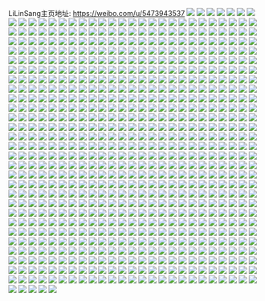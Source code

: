 LiLinSang主页地址: https://weibo.com/u/5473943537 
![](https://wx4.sinaimg.cn/mw2000/005Ys6LTgy1h8t411pbh7j30u013213o.jpg) 
![](https://wx4.sinaimg.cn/mw2000/005Ys6LTgy1h8t4125hx0j30u010rq9e.jpg) 
![](https://wx4.sinaimg.cn/mw2000/005Ys6LTgy1h8t412kke2j30u00yy7ed.jpg) 
![](https://wx4.sinaimg.cn/mw2000/005Ys6LTgy1h8t412yvcoj30u014ytlh.jpg) 
![](https://wx4.sinaimg.cn/mw2000/005Ys6LTgy1h8n8tiamoij31900u0454.jpg) 
![](https://wx4.sinaimg.cn/mw2000/005Ys6LTgy1h8n8tivuluj31900u0wk8.jpg) 
![](https://wx4.sinaimg.cn/mw2000/005Ys6LTgy1h8l1kb4s8rj318z0u0adk.jpg) 
![](https://wx4.sinaimg.cn/mw2000/005Ys6LTgy1h8l1kdn10ij31900u0wju.jpg) 
![](https://wx4.sinaimg.cn/mw2000/005Ys6LTgy1h8l1kbgfmpj318z0u0gon.jpg) 
![](https://wx4.sinaimg.cn/mw2000/005Ys6LTgy1h8l1kbt5agj318z0u0ti5.jpg) 
![](https://wx4.sinaimg.cn/mw2000/005Ys6LTgy1h8l1kdcpjej31900u0q91.jpg) 
![](https://wx4.sinaimg.cn/mw2000/005Ys6LTgy1h8itb3xcaxj30u01910z9.jpg) 
![](https://wx4.sinaimg.cn/mw2000/005Ys6LTgy1h8itb6x3sfj30u0190tip.jpg) 
![](https://wx4.sinaimg.cn/mw2000/005Ys6LTgy1h8itb5ksd2j30u0190gsq.jpg) 
![](https://wx4.sinaimg.cn/mw2000/005Ys6LTgy1h8itb8nc14j30u0190aiy.jpg) 
![](https://wx4.sinaimg.cn/mw2000/005Ys6LTgy1h8itb7r0nlj30u0140wkf.jpg) 
![](https://wx4.sinaimg.cn/mw2000/005Ys6LTgy1h8ite18jo8j30u018l47n.jpg) 
![](https://wx4.sinaimg.cn/mw2000/005Ys6LTgy1h8itb310krj30u018ttgv.jpg) 
![](https://wx4.sinaimg.cn/mw2000/005Ys6LTgy1h8ite2au99j31900u04au.jpg) 
![](https://wx4.sinaimg.cn/mw2000/005Ys6LTgy1h8ite32e8gj30u0190dn0.jpg) 
![](https://wx4.sinaimg.cn/mw2000/005Ys6LTgy1h8g70b2u5cj30u012vq6u.jpg) 
![](https://wx4.sinaimg.cn/mw2000/005Ys6LTgy1h8g70q8z1cj30u0140tfx.jpg) 
![](https://wx4.sinaimg.cn/mw2000/005Ys6LTgy1h8g70afbe3j31410u0wj6.jpg) 
![](https://wx4.sinaimg.cn/mw2000/005Ys6LTgy1h8d4li8bdbj31900u0grm.jpg) 
![](https://wx4.sinaimg.cn/mw2000/005Ys6LTgy1h8auistxmjj30u0140q8p.jpg) 
![](https://wx4.sinaimg.cn/mw2000/005Ys6LTgy1h8auit3fwtj30u013yn2l.jpg) 
![](https://wx4.sinaimg.cn/mw2000/005Ys6LTgy1h8auiserv4j318v0u0dq5.jpg) 
![](https://wx4.sinaimg.cn/mw2000/005Ys6LTgy1h8auitlsmzj30u0190grz.jpg) 
![](https://wx4.sinaimg.cn/mw2000/005Ys6LTgy1h85jdyxqg4j31400u0n6c.jpg) 
![](https://wx4.sinaimg.cn/mw2000/005Ys6LTgy1h83x9116t0j30u01k4155.jpg) 
![](https://wx4.sinaimg.cn/mw2000/005Ys6LTgy1h814tvarxgj30tu0tuaem.jpg) 
![](https://wx4.sinaimg.cn/mw2000/005Ys6LTgy1h814szyfrgj30tu0tu7az.jpg) 
![](https://wx4.sinaimg.cn/mw2000/005Ys6LTgy1h814tf2ag1j30f20evmxw.jpg) 
![](https://wx4.sinaimg.cn/mw2000/005Ys6LTgy1h7vmo8eyavj30u00z8n3v.jpg) 
![](https://wx4.sinaimg.cn/mw2000/005Ys6LTgy1h7taz66nisj30u014hgu8.jpg) 
![](https://wx4.sinaimg.cn/mw2000/005Ys6LTgy1h7tauymtsaj30u013hjzj.jpg) 
![](https://wx4.sinaimg.cn/mw2000/005Ys6LTgy1h7tav124t8j30u00w07c4.jpg) 
![](https://wx4.sinaimg.cn/mw2000/005Ys6LTgy1h7tav1xgibj30u0140qcv.jpg) 
![](https://wx4.sinaimg.cn/mw2000/005Ys6LTgy1h7r2z8wyfbj30u015mgtp.jpg) 
![](https://wx4.sinaimg.cn/mw2000/005Ys6LTgy1h7r2z9agb0j30u01ejthm.jpg) 
![](https://wx4.sinaimg.cn/mw2000/005Ys6LTgy1h7r2zawb0fj30u0140thd.jpg) 
![](https://wx4.sinaimg.cn/mw2000/005Ys6LTgy1h7r2z9staaj30u014yn82.jpg) 
![](https://wx4.sinaimg.cn/mw2000/005Ys6LTgy1h7r2zakqj3j30ne16c79f.jpg) 
![](https://wx4.sinaimg.cn/mw2000/005Ys6LTgy1h7r2zaabhwj30u014a14j.jpg) 
![](https://wx4.sinaimg.cn/mw2000/005Ys6LTgy1h7pviliv23j31440u045i.jpg) 
![](https://wx4.sinaimg.cn/mw2000/005Ys6LTgy1h7on0j5qogj30u00ysqc8.jpg) 
![](https://wx4.sinaimg.cn/mw2000/005Ys6LTgy1h7on0imz8yj30u00wfgsy.jpg) 
![](https://wx4.sinaimg.cn/mw2000/005Ys6LTgy1h7on0i0euyj30u010utix.jpg) 
![](https://wx4.sinaimg.cn/mw2000/005Ys6LTly1h7n3dd4rzbj30u013t0y9.jpg) 
![](https://wx4.sinaimg.cn/mw2000/005Ys6LTgy1h79onjtcj1j30u013lgvp.jpg) 
![](https://wx4.sinaimg.cn/mw2000/005Ys6LTgy1h79onhwd28j30u0122wml.jpg) 
![](https://wx4.sinaimg.cn/mw2000/005Ys6LTgy1h79onipcbrj30u016kgvm.jpg) 
![](https://wx4.sinaimg.cn/mw2000/005Ys6LTgy1h79onj3291j30u014xgvt.jpg) 
![](https://wx4.sinaimg.cn/mw2000/005Ys6LTgy1h79onjfu9nj30u0188tlc.jpg) 
![](https://wx4.sinaimg.cn/mw2000/005Ys6LTgy1h77hfvlkrpj30u01g3tcx.jpg) 
![](https://wx4.sinaimg.cn/mw2000/005Ys6LTgy1h77hfwbi15j30u01f2gq4.jpg) 
![](https://wx4.sinaimg.cn/mw2000/005Ys6LTgy1h77hfwvilwj31410u0qbs.jpg) 
![](https://wx4.sinaimg.cn/mw2000/005Ys6LTgy1h77hfzdk5uj30u014maf8.jpg) 
![](https://wx4.sinaimg.cn/mw2000/005Ys6LTgy1h75s2l4hvaj30u00u0jvp.jpg) 
![](https://wx4.sinaimg.cn/mw2000/005Ys6LTgy1h75s2k9hzoj30u00u0dmm.jpg) 
![](https://wx4.sinaimg.cn/mw2000/005Ys6LTgy1h75s2lpairj31410u0gsk.jpg) 
![](https://wx4.sinaimg.cn/mw2000/005Ys6LTgy1h75s2m3qogj30u00u00w9.jpg) 
![](https://wx4.sinaimg.cn/mw2000/005Ys6LTgy1h75s2n8nbbj30u0148jxs.jpg) 
![](https://wx4.sinaimg.cn/mw2000/005Ys6LTgy1h75s2odm3uj30u0145gsf.jpg) 
![](https://wx4.sinaimg.cn/mw2000/005Ys6LTgy1h73l2c4099j313q0u0jz2.jpg) 
![](https://wx4.sinaimg.cn/mw2000/005Ys6LTgy1h73l2ba0rnj30u011t484.jpg) 
![](https://wx4.sinaimg.cn/mw2000/005Ys6LTgy1h73l2boxtvj30u0140dm1.jpg) 
![](https://wx4.sinaimg.cn/mw2000/005Ys6LTgy1h73l2cgnyhj30u0144dq6.jpg) 
![](https://wx4.sinaimg.cn/mw2000/005Ys6LTgy1h6y9agcl7ij30u011pjzj.jpg) 
![](https://wx4.sinaimg.cn/mw2000/005Ys6LTgy1h6y9ahgv2hj30u00zyjzl.jpg) 
![](https://wx4.sinaimg.cn/mw2000/005Ys6LTgy1h6y9agwx7rj30u011ljzi.jpg) 
![](https://wx4.sinaimg.cn/mw2000/005Ys6LTgy1h6y9aia2zij30u012kdop.jpg) 
![](https://wx4.sinaimg.cn/mw2000/005Ys6LTgy1h6y9aisbuzj30u0140n3h.jpg) 
![](https://wx4.sinaimg.cn/mw2000/005Ys6LTgy1h6y9am276mj30u0140guu.jpg) 
![](https://wx4.sinaimg.cn/mw2000/005Ys6LTgy1h6uq48dniuj30u015l7fw.jpg) 
![](https://wx4.sinaimg.cn/mw2000/005Ys6LTgy1h6uq4727mzj30u014vwpw.jpg) 
![](https://wx4.sinaimg.cn/mw2000/005Ys6LTgy1h6uq4a1a6zj30u0140jxv.jpg) 
![](https://wx4.sinaimg.cn/mw2000/005Ys6LTgy1h6toogrq2aj30u012yn6r.jpg) 
![](https://wx4.sinaimg.cn/mw2000/005Ys6LTgy1h6toofupapj30u0133gwz.jpg) 
![](https://wx4.sinaimg.cn/mw2000/005Ys6LTgy1h6tooeggxuj30u0140ac9.jpg) 
![](https://wx4.sinaimg.cn/mw2000/005Ys6LTgy1h6toobo5sfj30u013oth5.jpg) 
![](https://wx4.sinaimg.cn/mw2000/005Ys6LTgy1h6tooi96dij30u013sajx.jpg) 
![](https://wx4.sinaimg.cn/mw2000/005Ys6LTgy1h6tor4ekgoj30u00zmai9.jpg) 
![](https://wx4.sinaimg.cn/mw2000/005Ys6LTgy1h6toojiyzxj31430u0ajl.jpg) 
![](https://wx4.sinaimg.cn/mw2000/005Ys6LTgy1h6shl3lme0j30u0108n7e.jpg) 
![](https://wx4.sinaimg.cn/mw2000/005Ys6LTgy1h6shl4xjutj30u0140wnz.jpg) 
![](https://wx4.sinaimg.cn/mw2000/005Ys6LTgy1h6shl2mx09j30u0140akf.jpg) 
![](https://wx4.sinaimg.cn/mw2000/005Ys6LTgy1h6oxtjwcq3j30u010xk0o.jpg) 
![](https://wx4.sinaimg.cn/mw2000/005Ys6LTgy1h6oxtg17fhj30u014011w.jpg) 
![](https://wx4.sinaimg.cn/mw2000/005Ys6LTgy1h6oxtfhea2j30u014lalj.jpg) 
![](https://wx4.sinaimg.cn/mw2000/005Ys6LTgy1h6oxtiqm6pj30u0115gsk.jpg) 
![](https://wx4.sinaimg.cn/mw2000/005Ys6LTgy1h6oxti2dpvj30u0140k52.jpg) 
![](https://wx4.sinaimg.cn/mw2000/005Ys6LTgy1h6izjtmgztj30u0140k0j.jpg) 
![](https://wx4.sinaimg.cn/mw2000/005Ys6LTgy1h6gd7k1yyoj30u014jdkw.jpg) 
![](https://wx4.sinaimg.cn/mw2000/005Ys6LTgy1h6gd7lkyjmj30u013gqa7.jpg) 
![](https://wx4.sinaimg.cn/mw2000/005Ys6LTgy1h6gd7kispwj30u0140aga.jpg) 
![](https://wx4.sinaimg.cn/mw2000/005Ys6LTgy1h6gd7mhvg9j30u0140guy.jpg) 
![](https://wx4.sinaimg.cn/mw2000/005Ys6LTgy1h6gd7l0pyqj315c0u0tgv.jpg) 
![](https://wx4.sinaimg.cn/mw2000/005Ys6LTgy1h6gd7m1pd1j30u0144qc0.jpg) 
![](https://wx4.sinaimg.cn/mw2000/005Ys6LTgy1h6gd7nhkiyj30u014eqez.jpg) 
![](https://wx4.sinaimg.cn/mw2000/005Ys6LTgy1h6gd7jeaopj30u0140gvy.jpg) 
![](https://wx4.sinaimg.cn/mw2000/005Ys6LTgy1h66frsixvbj30se0kngqe.jpg) 
![](https://wx4.sinaimg.cn/mw2000/005Ys6LTgy1h66frt1foyj30rm11zqa8.jpg) 
![](https://wx4.sinaimg.cn/mw2000/005Ys6LTgy1h66fsembmwj30u013zacr.jpg) 
![](https://wx4.sinaimg.cn/mw2000/005Ys6LTgy1h66fse3y62j30u014jtf9.jpg) 
![](https://wx4.sinaimg.cn/mw2000/005Ys6LTgy1h61ww1st7oj30u0140tex.jpg) 
![](https://wx4.sinaimg.cn/mw2000/005Ys6LTgy1h61ww2avx8j30u0140jx7.jpg) 
![](https://wx4.sinaimg.cn/mw2000/005Ys6LTgy1h60q6s9wqmj31400u00vj.jpg) 
![](https://wx4.sinaimg.cn/mw2000/005Ys6LTgy1h60l7hosodj30sg16mwp9.jpg) 
![](https://wx4.sinaimg.cn/mw2000/005Ys6LTgy1h5sji4757rj31401hc7wh.jpg) 
![](https://wx4.sinaimg.cn/mw2000/005Ys6LTgy1h5kjqy9qb2j30sg2dckjl.jpg) 
![](https://wx4.sinaimg.cn/mw2000/005Ys6LTgy1h5kjru3s12j30sg35se82.jpg) 
![](https://wx4.sinaimg.cn/mw2000/005Ys6LTgy1h5kjo43vvlj30sg1ud1kx.jpg) 
![](https://wx4.sinaimg.cn/mw2000/005Ys6LTgy1h5kjodtc8tj315o2et4qr.jpg) 
![](https://wx4.sinaimg.cn/mw2000/005Ys6LTgy1h5kjq3nywsj30sg27ku0x.jpg) 
![](https://wx4.sinaimg.cn/mw2000/005Ys6LTgy1h5kjr30motj30sg1udqe5.jpg) 
![](https://wx4.sinaimg.cn/mw2000/005Ys6LTgy1h5kjoel2v3j30i115jdq8.jpg) 
![](https://wx4.sinaimg.cn/mw2000/005Ys6LTgy1h5kjqr7aodj32dc35su0z.jpg) 
![](https://wx4.sinaimg.cn/mw2000/005Ys6LTgy1h5dgmvl7zxj32c033yhdu.jpg) 
![](https://wx4.sinaimg.cn/mw2000/005Ys6LTgy1h57t9q6ao9j32c03401ky.jpg) 
![](https://wx4.sinaimg.cn/mw2000/005Ys6LTgy1h57t9mrrblj32c03401kx.jpg) 
![](https://wx4.sinaimg.cn/mw2000/005Ys6LTgy1h57t9u489sj32c0340npe.jpg) 
![](https://wx4.sinaimg.cn/mw2000/005Ys6LTgy1h57ta47hm2j32482kd1kz.jpg) 
![](https://wx4.sinaimg.cn/mw2000/005Ys6LTgy1h563ig2ddzj33402c01kx.jpg) 
![](https://wx4.sinaimg.cn/mw2000/005Ys6LTgy1h563idcofuj319f1okqh2.jpg) 
![](https://wx4.sinaimg.cn/mw2000/005Ys6LTgy1h563imj5naj33402bqu0y.jpg) 
![](https://wx4.sinaimg.cn/mw2000/005Ys6LTgy1h563ip73guj33402c0kjn.jpg) 
![](https://wx4.sinaimg.cn/mw2000/005Ys6LTgy1h51mxxziqdj326w30u4qr.jpg) 
![](https://wx4.sinaimg.cn/mw2000/005Ys6LTgy1h51n0sc3ivj30zm0ywwen.jpg) 
![](https://wx4.sinaimg.cn/mw2000/005Ys6LTgy1h50pdg5omrj324s2olhdv.jpg) 
![](https://wx4.sinaimg.cn/mw2000/005Ys6LTgy1h50pa8xfhbj327t2gmb2b.jpg) 
![](https://wx4.sinaimg.cn/mw2000/005Ys6LTgy1h50pci3fbxj33402c0kjn.jpg) 
![](https://wx4.sinaimg.cn/mw2000/005Ys6LTgy1h50pcscs0lj33402c0kjo.jpg) 
![](https://wx4.sinaimg.cn/mw2000/005Ys6LTgy1h50pcm4pgvj33402c04qs.jpg) 
![](https://wx4.sinaimg.cn/mw2000/005Ys6LTgy1h4zijeg0mtj30mi0u0gp1.jpg) 
![](https://wx4.sinaimg.cn/mw2000/005Ys6LTgy1h4w0xff939j31ar1kvwv5.jpg) 
![](https://wx4.sinaimg.cn/mw2000/005Ys6LTgy1h4w11p3b8sj316x1kw7wh.jpg) 
![](https://wx4.sinaimg.cn/mw2000/005Ys6LTgy1h4w0xeq2rvj31641kwdws.jpg) 
![](https://wx4.sinaimg.cn/mw2000/005Ys6LTgy1h4v4s53cv1j315o2fphdt.jpg) 
![](https://wx4.sinaimg.cn/mw2000/005Ys6LTgy1h4rmuzkonjj30zj13ggpi.jpg) 
![](https://wx4.sinaimg.cn/mw2000/005Ys6LTgy1h4qbsdlqbij32c0340hdw.jpg) 
![](https://wx4.sinaimg.cn/mw2000/005Ys6LTgy1h4qbsfq7fpj32bi33zqv7.jpg) 
![](https://wx4.sinaimg.cn/mw2000/005Ys6LTgy1h4qbsgyqczj32c034nkjn.jpg) 
![](https://wx4.sinaimg.cn/mw2000/005Ys6LTgy1h4qbsiamc6j32c034rnpf.jpg) 
![](https://wx4.sinaimg.cn/mw2000/005Ys6LTgy1h4qbspiugfj32bz2sm4qq.jpg) 
![](https://wx4.sinaimg.cn/mw2000/005Ys6LTgy1h4oz3kqf4cj30u01437dq.jpg) 
![](https://wx4.sinaimg.cn/mw2000/005Ys6LTgy1h4oz4ssopsj30qv10ewni.jpg) 
![](https://wx4.sinaimg.cn/mw2000/005Ys6LTgy1h4oz3cfhhkj30t3137aeb.jpg) 
![](https://wx4.sinaimg.cn/mw2000/005Ys6LTgy1h4oz49ponxj30u0117n2t.jpg) 
![](https://wx4.sinaimg.cn/mw2000/005Ys6LTgy1h4oz3zmkibj30tr13a0zn.jpg) 
![](https://wx4.sinaimg.cn/mw2000/005Ys6LTgy1h4ozhnwwq0j30th12jaen.jpg) 
![](https://wx4.sinaimg.cn/mw2000/005Ys6LTgy1h4lu4fb833j315n1alqhb.jpg) 
![](https://wx4.sinaimg.cn/mw2000/005Ys6LTgy1h4lu961n3ij30zg1bato6.jpg) 
![](https://wx4.sinaimg.cn/mw2000/005Ys6LTgy1h4iv38rntqj30zg1bawl8.jpg) 
![](https://wx4.sinaimg.cn/mw2000/005Ys6LTgy1h4dpjrsm61j32c0340kjn.jpg) 
![](https://wx4.sinaimg.cn/mw2000/005Ys6LTgy1h4b8gk5d3cj30vc0ty7f6.jpg) 
![](https://wx4.sinaimg.cn/mw2000/005Ys6LTgy1h46q4csrtnj30zm0trafd.jpg) 
![](https://wx4.sinaimg.cn/mw2000/005Ys6LTgy1h3v6bypqj8j30zm0jtafq.jpg) 
![](https://wx4.sinaimg.cn/mw2000/005Ys6LTgy1h3urkflahcj31280u00zi.jpg) 
![](https://wx4.sinaimg.cn/mw2000/005Ys6LTgy1h3urkikm2sj30u014079d.jpg) 
![](https://wx4.sinaimg.cn/mw2000/005Ys6LTgy1h3urklk3tvj31hd0u011p.jpg) 
![](https://wx4.sinaimg.cn/mw2000/005Ys6LTgy1h36f3jdo16j32c0340kjm.jpg) 
![](https://wx4.sinaimg.cn/mw2000/005Ys6LTgy1h300zsnityj32bz33y7wj.jpg) 
![](https://wx4.sinaimg.cn/mw2000/005Ys6LTgy1h2ygfmm6n3j30zn1ayh29.jpg) 
![](https://wx4.sinaimg.cn/mw2000/005Ys6LTgy1h2ygj8dxk1j30u00migu1.jpg) 
![](https://wx4.sinaimg.cn/mw2000/005Ys6LTgy1h2tyiwzy0ej30xc2vnk7f.jpg) 
![](https://wx4.sinaimg.cn/mw2000/005Ys6LTgy1h2tttfxcflj30tu0tuk00.jpg) 
![](https://wx4.sinaimg.cn/mw2000/005Ys6LTgy1h2ttstoljrj30u01hcdlo.jpg) 
![](https://wx4.sinaimg.cn/mw2000/005Ys6LTgy1h2ttuqdungj30zm13m4ab.jpg) 
![](https://wx4.sinaimg.cn/mw2000/005Ys6LTgy1h2t2fwp7vlj33402c07wi.jpg) 
![](https://wx4.sinaimg.cn/mw2000/005Ys6LTgy1h2t2gcwz8hj33402c0npd.jpg) 
![](https://wx4.sinaimg.cn/mw2000/005Ys6LTgy1h2t2g8o391j32za28ghdu.jpg) 
![](https://wx4.sinaimg.cn/mw2000/005Ys6LTgy1h2t2g5p17lj30u0140wqv.jpg) 
![](https://wx4.sinaimg.cn/mw2000/005Ys6LTgy1h2t2g5162xj32c0340e83.jpg) 
![](https://wx4.sinaimg.cn/mw2000/005Ys6LTgy1h2t2g67ojhj30u0140amo.jpg) 
![](https://wx4.sinaimg.cn/mw2000/005Ys6LTgy1h2qs82saybj31sb2drqv5.jpg) 
![](https://wx4.sinaimg.cn/mw2000/005Ys6LTgy1h2qsdu9wy2j30jg0jg0ta.jpg) 
![](https://wx4.sinaimg.cn/mw2000/005Ys6LTgy1h2kguwhkjkj30u00l113s.jpg) 
![](https://wx4.sinaimg.cn/mw2000/005Ys6LTgy1h2gdb88t78j32bz33zx6q.jpg) 
![](https://wx4.sinaimg.cn/mw2000/005Ys6LTgy1h2dsy8dxkbj310y0u0427.jpg) 
![](https://wx4.sinaimg.cn/mw2000/005Ys6LTgy1h27rh76ovij30u00xhq79.jpg) 
![](https://wx4.sinaimg.cn/mw2000/005Ys6LTgy1h27rh7rzxkj30u012jn21.jpg) 
![](https://wx4.sinaimg.cn/mw2000/005Ys6LTgy1h26qk21rccj30u00u00xt.jpg) 
![](https://wx4.sinaimg.cn/mw2000/005Ys6LTgy1h26qk30nolj30u013sjxe.jpg) 
![](https://wx4.sinaimg.cn/mw2000/005Ys6LTgy1h24si2p6ugj30u00ugagb.jpg) 
![](https://wx4.sinaimg.cn/mw2000/005Ys6LTgy1h23lkeak9zj30u0140tin.jpg) 
![](https://wx4.sinaimg.cn/mw2000/005Ys6LTgy1h23lnm6dsrj31400u0jwt.jpg) 
![](https://wx4.sinaimg.cn/mw2000/005Ys6LTgy1h1u5qk0uuvj31400u0nbn.jpg) 
![](https://wx4.sinaimg.cn/mw2000/005Ys6LTgy1h1u5qnrrsej30u014015d.jpg) 
![](https://wx4.sinaimg.cn/mw2000/005Ys6LTgy1h1u5qp7a6oj30u00u0th7.jpg) 
![](https://wx4.sinaimg.cn/mw2000/005Ys6LTgy1h1u5qqclpej30u00u0gv0.jpg) 
![](https://wx4.sinaimg.cn/mw2000/005Ys6LTgy1h1u5qiwu5fj30u00u0qe7.jpg) 
![](https://wx4.sinaimg.cn/mw2000/005Ys6LTgy1h1u5rd0r6pj30u0140k1q.jpg) 
![](https://wx4.sinaimg.cn/mw2000/005Ys6LTgy1h1onglfpgwj30u0140don.jpg) 
![](https://wx4.sinaimg.cn/mw2000/005Ys6LTgy1h1it3u3bnvj30u0140q7b.jpg) 
![](https://wx4.sinaimg.cn/mw2000/005Ys6LTgy1h1it486q1mj30k00zkdiw.jpg) 
![](https://wx4.sinaimg.cn/mw2000/005Ys6LTgy1h1it3vkkxhj31410u0tkx.jpg) 
![](https://wx4.sinaimg.cn/mw2000/005Ys6LTgy1h1d41dvtvqj31sw0u00x8.jpg) 
![](https://wx4.sinaimg.cn/mw2000/005Ys6LTgy1h14sbb3gh4j30u0140gw4.jpg) 
![](https://wx4.sinaimg.cn/mw2000/005Ys6LTgy1h14saw9d9kj30u01407fo.jpg) 
![](https://wx4.sinaimg.cn/mw2000/005Ys6LTgy1h14sb1zcidj30u0140gx7.jpg) 
![](https://wx4.sinaimg.cn/mw2000/005Ys6LTgy1h14sb8ehnrj30u0140aj8.jpg) 
![](https://wx4.sinaimg.cn/mw2000/005Ys6LTgy1h14sazg36wj30u010etji.jpg) 
![](https://wx4.sinaimg.cn/mw2000/005Ys6LTgy1h14sbbzwevj30u0140478.jpg) 
![](https://wx4.sinaimg.cn/mw2000/005Ys6LTgy1h0c3cbax33j30n00n0wfj.jpg) 
![](https://wx4.sinaimg.cn/mw2000/005Ys6LTgy1gzzbgl8qv3j30u011qgts.jpg) 
![](https://wx4.sinaimg.cn/mw2000/005Ys6LTgy1gzvkovt2hfj30zm0j00up.jpg) 
![](https://wx4.sinaimg.cn/mw2000/005Ys6LTgy1gzm4zvnioaj30u00u0n21.jpg) 
![](https://wx4.sinaimg.cn/mw2000/005Ys6LTly1gzfiwjb56gj31410u0tlt.jpg) 
![](https://wx4.sinaimg.cn/mw2000/005Ys6LTly1gzfiwmzvc5j30u0140qix.jpg) 
![](https://wx4.sinaimg.cn/mw2000/005Ys6LTly1gzfiwkzjmlj30u0140496.jpg) 
![](https://wx4.sinaimg.cn/mw2000/005Ys6LTly1gzfiwk4xm9j30u0140nb4.jpg) 
![](https://wx4.sinaimg.cn/mw2000/005Ys6LTly1gzfiwhoftqj31400u0wtm.jpg) 
![](https://wx4.sinaimg.cn/mw2000/005Ys6LTly1gzfiwil7z1j31400u04cm.jpg) 
![](https://wx4.sinaimg.cn/mw2000/005Ys6LTly1gzfiwg9giaj30u0140qk4.jpg) 
![](https://wx4.sinaimg.cn/mw2000/005Ys6LTly1gzfiwm4ui5j30u0140h0y.jpg) 
![](https://wx4.sinaimg.cn/mw2000/005Ys6LTly1gzfiwntvj8j31400u07l1.jpg) 
![](https://wx4.sinaimg.cn/mw2000/005Ys6LTly1gzdddooi44j31400u0thn.jpg) 
![](https://wx4.sinaimg.cn/mw2000/005Ys6LTly1gzdddnr346j30zm0jkq70.jpg) 
![](https://wx4.sinaimg.cn/mw2000/005Ys6LTgy1gz0nyamzu9j30u011ygo1.jpg) 
![](https://wx4.sinaimg.cn/mw2000/005Ys6LTgy1gz0nybe0y5j30u01d7n49.jpg) 
![](https://wx4.sinaimg.cn/mw2000/005Ys6LTgy1gz0nya8re6j30u011kjum.jpg) 
![](https://wx4.sinaimg.cn/mw2000/005Ys6LTgy1gz0ny9qionj30u0140n3u.jpg) 
![](https://wx4.sinaimg.cn/mw2000/005Ys6LTgy1gz0nz9och5j30u0140tat.jpg) 
![](https://wx4.sinaimg.cn/mw2000/005Ys6LTgy1gz0ny7v0scj30u01hcqfa.jpg) 
![](https://wx4.sinaimg.cn/mw2000/005Ys6LTly1gyx26eembpj30ku0rstdj.jpg) 
![](https://wx4.sinaimg.cn/mw2000/005Ys6LTly1gyx26eqp8wj30ku0rstdm.jpg) 
![](https://wx4.sinaimg.cn/mw2000/005Ys6LTgy1gynxu73wmsj30u01sxdka.jpg) 
![](https://wx4.sinaimg.cn/mw2000/005Ys6LTgy1gylk4vbql8j30sg0lh0w3.jpg) 
![](https://wx4.sinaimg.cn/mw2000/005Ys6LTgy1gylk4xgzggj30rs0ku0vn.jpg) 
![](https://wx4.sinaimg.cn/mw2000/005Ys6LTgy1gylk4y1ubpj30ku0rswhd.jpg) 
![](https://wx4.sinaimg.cn/mw2000/005Ys6LTgy1gylk4vz7guj30rs0ku0vn.jpg) 
![](https://wx4.sinaimg.cn/mw2000/005Ys6LTly1gy6hg4hcptj30u018y14r.jpg) 
![](https://wx4.sinaimg.cn/mw2000/005Ys6LTly1gy6hg45q91j30u0190tln.jpg) 
![](https://wx4.sinaimg.cn/mw2000/005Ys6LTly1gy6hg4ti1yj30u01377cb.jpg) 
![](https://wx4.sinaimg.cn/mw2000/005Ys6LTly1gy6hg5liirj30u01gi128.jpg) 
![](https://wx4.sinaimg.cn/mw2000/005Ys6LTly1gy6hg6ab4dj30u01giahv.jpg) 
![](https://wx4.sinaimg.cn/mw2000/005Ys6LTly1gy6hg5x526j30u0190qbg.jpg) 
![](https://wx4.sinaimg.cn/mw2000/005Ys6LTly1gy6hg3trfnj30u0190jvz.jpg) 
![](https://wx4.sinaimg.cn/mw2000/005Ys6LTly1gy6hg5bhndj30u019013c.jpg) 
![](https://wx4.sinaimg.cn/mw2000/005Ys6LTly1gy6hg6ncqxj30u0230wz6.jpg) 
![](https://wx4.sinaimg.cn/mw2000/005Ys6LTly1gy5hm079txj30u013xwkq.jpg) 
![](https://wx4.sinaimg.cn/mw2000/005Ys6LTly1gy5hm0s9sjj30u013v7ay.jpg) 
![](https://wx4.sinaimg.cn/mw2000/005Ys6LTly1gy5hm0j886j30u013xdmq.jpg) 
![](https://wx4.sinaimg.cn/mw2000/005Ys6LTly1gy5hpqir42j30u013yae6.jpg) 
![](https://wx4.sinaimg.cn/mw2000/005Ys6LTly1gy5hw5uob7j30u0140do6.jpg) 
![](https://wx4.sinaimg.cn/mw2000/005Ys6LTly1gy5hw62ogcj30u0140jzu.jpg) 
![](https://wx4.sinaimg.cn/mw2000/005Ys6LTly1gy5hw5l29uj30u014010u.jpg) 
![](https://wx4.sinaimg.cn/mw2000/005Ys6LTly1gy4b969dy2j30ku0rs42j.jpg) 
![](https://wx4.sinaimg.cn/mw2000/005Ys6LTly1gy4b93la7fj30u00u0jym.jpg) 
![](https://wx4.sinaimg.cn/mw2000/005Ys6LTly1gy4b93svfij30lc0sgjwc.jpg) 
![](https://wx4.sinaimg.cn/mw2000/005Ys6LTly1gy4b96rdl0j30lc0sg42w.jpg) 
![](https://wx4.sinaimg.cn/mw2000/005Ys6LTly1gy4b945wq8j30u0141qd9.jpg) 
![](https://wx4.sinaimg.cn/mw2000/005Ys6LTly1gy4b94neerj30lc0sgaed.jpg) 
![](https://wx4.sinaimg.cn/mw2000/005Ys6LTly1gy4b95oahvj30u0140q92.jpg) 
![](https://wx4.sinaimg.cn/mw2000/005Ys6LTly1gy4b94z86cj30lc0su0yh.jpg) 
![](https://wx4.sinaimg.cn/mw2000/005Ys6LTly1gy4b962pukj30ku0rsjuy.jpg) 
![](https://wx4.sinaimg.cn/mw2000/005Ys6LTly1gy4b93e3cbj30ku0rs0xr.jpg) 
![](https://wx4.sinaimg.cn/mw2000/005Ys6LTly1gy4b95vogoj30u0140dnw.jpg) 
![](https://wx4.sinaimg.cn/mw2000/005Ys6LTly1gy4b96hgtbj30ku0rsaen.jpg) 
![](https://wx4.sinaimg.cn/mw2000/005Ys6LTly1gy4b95ab9zj30ku0rsjvq.jpg) 
![](https://wx4.sinaimg.cn/mw2000/005Ys6LTly1gy0xbogf86j30u018qqak.jpg) 
![](https://wx4.sinaimg.cn/mw2000/005Ys6LTly1gxz5yjnb3qj30u0106grr.jpg) 
![](https://wx4.sinaimg.cn/mw2000/005Ys6LTly1gxwd99z3xnj30u01sx796.jpg) 
![](https://wx4.sinaimg.cn/mw2000/005Ys6LTly1gxjakrnzvhj31400u0n7x.jpg) 
![](https://wx4.sinaimg.cn/mw2000/005Ys6LTly1gxjakqxcagj30zm0je419.jpg) 
![](https://wx4.sinaimg.cn/mw2000/005Ys6LTly1gxjakrclg4j30u012x7gl.jpg) 
![](https://wx4.sinaimg.cn/mw2000/005Ys6LTly1gxjal3merdj30u0140qff.jpg) 
![](https://wx4.sinaimg.cn/mw2000/005Ys6LTly1gxjal4s2lcj30u0140gy3.jpg) 
![](https://wx4.sinaimg.cn/mw2000/005Ys6LTly1gxjakqqmi1j30u0140wjm.jpg) 
![](https://wx4.sinaimg.cn/mw2000/005Ys6LTly1gxjal6hndtj30u0140aet.jpg) 
![](https://wx4.sinaimg.cn/mw2000/005Ys6LTly1gxbfccoe4xj30u01eaqaj.jpg) 
![](https://wx4.sinaimg.cn/mw2000/005Ys6LTly1gxbfcfgewzj30u00u0akf.jpg) 
![](https://wx4.sinaimg.cn/mw2000/005Ys6LTly1gxbfcewc04j30u00u07b3.jpg) 
![](https://wx4.sinaimg.cn/mw2000/005Ys6LTly1gxbfcurm5cj30u00u0tdf.jpg) 
![](https://wx4.sinaimg.cn/mw2000/005Ys6LTly1gxbfcc64r0j30u0196wnu.jpg) 
![](https://wx4.sinaimg.cn/mw2000/005Ys6LTly1gxbfd1dljfj30u00u0dok.jpg) 
![](https://wx4.sinaimg.cn/mw2000/005Ys6LTly1gxbfca8vrej30u0190thg.jpg) 
![](https://wx4.sinaimg.cn/mw2000/005Ys6LTly1gxbfcedsuyj30u02zhx3q.jpg) 
![](https://wx4.sinaimg.cn/mw2000/005Ys6LTly1gxbfc9wy7fj30u01q6qh5.jpg) 
![](https://wx4.sinaimg.cn/mw2000/005Ys6LTly1gxadnhy7zpj31400u0wnv.jpg) 
![](https://wx4.sinaimg.cn/mw2000/005Ys6LTly1gwyqx0vh1xj30u01407lr.jpg) 
![](https://wx4.sinaimg.cn/mw2000/005Ys6LTly1gwyqx3oirqj30u0140ag3.jpg) 
![](https://wx4.sinaimg.cn/mw2000/005Ys6LTly1gwyqx1119uj30u00u0dmn.jpg) 
![](https://wx4.sinaimg.cn/mw2000/005Ys6LTly1gwyqx2t7llj30u00whtj2.jpg) 
![](https://wx4.sinaimg.cn/mw2000/005Ys6LTly1gwyqx2a291j30u014014p.jpg) 
![](https://wx4.sinaimg.cn/mw2000/005Ys6LTly1gwyqx31dylj30u0145138.jpg) 
![](https://wx4.sinaimg.cn/mw2000/005Ys6LTly1gwyqx3d3boj30u0140te8.jpg) 
![](https://wx4.sinaimg.cn/mw2000/005Ys6LTly1gwyqx44f4sj30u0140tip.jpg) 
![](https://wx4.sinaimg.cn/mw2000/005Ys6LTly1gwyqx2ji96j30u00u0thv.jpg) 
![](https://wx4.sinaimg.cn/mw2000/005Ys6LTly1gwv08cnyiqj31400u0tm6.jpg) 
![](https://wx4.sinaimg.cn/mw2000/005Ys6LTly1gwv0bnu6ndj30u00u0t8o.jpg) 
![](https://wx4.sinaimg.cn/mw2000/005Ys6LTly1gwv08d6aozj31400u016h.jpg) 
![](https://wx4.sinaimg.cn/mw2000/005Ys6LTly1gwv0b4g7hcj30u01400zp.jpg) 
![](https://wx4.sinaimg.cn/mw2000/005Ys6LTly1gwv0c484p2j30u00u0aa2.jpg) 
![](https://wx4.sinaimg.cn/mw2000/005Ys6LTly1gwv0b46pegj30u0140q90.jpg) 
![](https://wx4.sinaimg.cn/mw2000/005Ys6LTly1gwrsx7m2ksj31400u0484.jpg) 
![](https://wx4.sinaimg.cn/mw2000/005Ys6LTly1gwrsx8zn9kj31410u0dpo.jpg) 
![](https://wx4.sinaimg.cn/mw2000/005Ys6LTly1gwrsx7ya34j30u0140gx8.jpg) 
![](https://wx4.sinaimg.cn/mw2000/005Ys6LTly1gwrsx89m2rj30u013rwpf.jpg) 
![](https://wx4.sinaimg.cn/mw2000/005Ys6LTly1gwrsx97tlaj30u01407gg.jpg) 
![](https://wx4.sinaimg.cn/mw2000/005Ys6LTly1gwrsx9fr1lj30u013xdqw.jpg) 
![](https://wx4.sinaimg.cn/mw2000/005Ys6LTly1gwjqrc8farj30u0156wwt.jpg) 
![](https://wx4.sinaimg.cn/mw2000/005Ys6LTly1gwjqrch8ihj30u00u0wo0.jpg) 
![](https://wx4.sinaimg.cn/mw2000/005Ys6LTly1gwjqrco9dvj30u00u0al8.jpg) 
![](https://wx4.sinaimg.cn/mw2000/005Ys6LTly1gwjqrdcmtuj30u013zk3j.jpg) 
![](https://wx4.sinaimg.cn/mw2000/005Ys6LTly1gwilwqjxbzj30u00u07de.jpg) 
![](https://wx4.sinaimg.cn/mw2000/005Ys6LTly1gwilwripnjj30u0140k2e.jpg) 
![](https://wx4.sinaimg.cn/mw2000/005Ys6LTly1gwilwr00gaj30u00u0wp6.jpg) 
![](https://wx4.sinaimg.cn/mw2000/005Ys6LTly1gwilwqssmpj30u00u0guu.jpg) 
![](https://wx4.sinaimg.cn/mw2000/005Ys6LTly1gwilwsdp5oj30u00u0k37.jpg) 
![](https://wx4.sinaimg.cn/mw2000/005Ys6LTly1gwilwr7l8oj30u00u07bu.jpg) 
![](https://wx4.sinaimg.cn/mw2000/005Ys6LTly1gwilwq869ej30u00u0nao.jpg) 
![](https://wx4.sinaimg.cn/mw2000/005Ys6LTly1gwilwrr265j30u00u0akw.jpg) 
![](https://wx4.sinaimg.cn/mw2000/005Ys6LTly1gwilws2ricj30u0140qek.jpg) 
![](https://wx4.sinaimg.cn/mw2000/005Ys6LTly1gw6r2niq9uj30u00u0grz.jpg) 
![](https://wx4.sinaimg.cn/mw2000/005Ys6LTly1gw3imhpm0hj30u00u0dne.jpg) 
![](https://wx4.sinaimg.cn/mw2000/005Ys6LTly1gw3imi8fd4j30u00u010c.jpg) 
![](https://wx4.sinaimg.cn/mw2000/005Ys6LTly1gw3imgxlpkj30u00u07bc.jpg) 
![](https://wx4.sinaimg.cn/mw2000/005Ys6LTly1gw3imhd0bgj30u01aswtt.jpg) 
![](https://wx4.sinaimg.cn/mw2000/005Ys6LTly1gw3imhibr3j30u00u0dnz.jpg) 
![](https://wx4.sinaimg.cn/mw2000/005Ys6LTly1gw3imif3woj30u00u0aig.jpg) 
![](https://wx4.sinaimg.cn/mw2000/005Ys6LTly1gvyx9ni9trj315i0u0an5.jpg) 
![](https://wx4.sinaimg.cn/mw2000/005Ys6LTly1gvyx9mjuo7j30u01a8qg2.jpg) 
![](https://wx4.sinaimg.cn/mw2000/005Ys6LTly1gvyx9mzty5j30u00u0jzm.jpg) 
![](https://wx4.sinaimg.cn/mw2000/005Ys6LTly1gvyxa23thij30u01407fz.jpg) 
![](https://wx4.sinaimg.cn/mw2000/005Ys6LTly1gvyx9mqr82j30u00u0q8c.jpg) 
![](https://wx4.sinaimg.cn/mw2000/005Ys6LTly1gvyxa2a6kej30u0140n8d.jpg) 
![](https://wx4.sinaimg.cn/mw2000/005Ys6LTly1gvyxa2lnljj30u014eqbj.jpg) 
![](https://wx4.sinaimg.cn/mw2000/005Ys6LTly1gvyx9jg2yhj31410u0ah2.jpg) 
![](https://wx4.sinaimg.cn/mw2000/005Ys6LTly1gvyxa1rbxgj30u014bgyh.jpg) 
![](https://wx4.sinaimg.cn/mw2000/005Ys6LTly1gvyx9nv1tgj30u0141nac.jpg) 
![](https://wx4.sinaimg.cn/mw2000/005Ys6LTly1gvyi0mliqmj30u00u00xz.jpg) 
![](https://wx4.sinaimg.cn/mw2000/005Ys6LTly1gvyi0m5sz2j30u00u0tax.jpg) 
![](https://wx4.sinaimg.cn/mw2000/005Ys6LTly1gvyi0n0d5uj30u00u0grk.jpg) 
![](https://wx4.sinaimg.cn/mw2000/005Ys6LTly1gvyi0o5oqjj30u00u0463.jpg) 
![](https://wx4.sinaimg.cn/mw2000/005Ys6LTly1gvyi0p2fvwj30u00u00yu.jpg) 
![](https://wx4.sinaimg.cn/mw2000/005Ys6LTly1gvyi0onia2j30u00u0te8.jpg) 
![](https://wx4.sinaimg.cn/mw2000/005Ys6LTly1gvxhx5ij4uj30u014f7kb.jpg) 
![](https://wx4.sinaimg.cn/mw2000/005Ys6LTly1gvxhx8xbgcj30u00u07h5.jpg) 
![](https://wx4.sinaimg.cn/mw2000/005Ys6LTly1gvxhx7jnawj30u01444ik.jpg) 
![](https://wx4.sinaimg.cn/mw2000/005Ys6LTly1gvxhx883a1j30u00u0h21.jpg) 
![](https://wx4.sinaimg.cn/mw2000/005Ys6LTly1gvxhx4a7dbj30u0148dtq.jpg) 
![](https://wx4.sinaimg.cn/mw2000/005Ys6LTly1gvxhx8mzw1j30u00u016x.jpg) 
![](https://wx4.sinaimg.cn/mw2000/005Ys6LTly1gvwk1wrokuj30u0140adf.jpg) 
![](https://wx4.sinaimg.cn/mw2000/005Ys6LTly1gvwk1i62mzj30u014048w.jpg) 
![](https://wx4.sinaimg.cn/mw2000/005Ys6LTly1gvwk1htjz1j31400u0aik.jpg) 
![](https://wx4.sinaimg.cn/mw2000/005Ys6LTly1gvwk1ijhu5j30u00u0qdi.jpg) 
![](https://wx4.sinaimg.cn/mw2000/005Ys6LTly1gvwk1jb2nlj30u00u0gs8.jpg) 
![](https://wx4.sinaimg.cn/mw2000/005Ys6LTly1gvwk1iqipwj30u00u0won.jpg) 
![](https://wx4.sinaimg.cn/mw2000/005Ys6LTly1gvpbujt6yuj61400u045402.jpg) 
![](https://wx4.sinaimg.cn/mw2000/005Ys6LTly1gvpbuk2m6tj61400u0n6c02.jpg) 
![](https://wx4.sinaimg.cn/mw2000/005Ys6LTly1gvpbukbvbaj60u00u046m02.jpg) 
![](https://wx4.sinaimg.cn/mw2000/005Ys6LTly1gvpbukm3axj61400u0jzk02.jpg) 
![](https://wx4.sinaimg.cn/mw2000/005Ys6LTly1gvo1decewzj60u00u0jw102.jpg) 
![](https://wx4.sinaimg.cn/mw2000/005Ys6LTly1gvo1cea8haj60u00u00wi02.jpg) 
![](https://wx4.sinaimg.cn/mw2000/005Ys6LTly1gvo1dongxoj60tu0tu78k02.jpg) 
![](https://wx4.sinaimg.cn/mw2000/005Ys6LTly1gvo1ducbkdj60u00u0n2402.jpg) 
![](https://wx4.sinaimg.cn/mw2000/005Ys6LTly1gvmyi76gk5j60u02s0e5m02.jpg) 
![](https://wx4.sinaimg.cn/mw2000/005Ys6LTly1gvmyibytdnj60u0281ap902.jpg) 
![](https://wx4.sinaimg.cn/mw2000/005Ys6LTly1gvmyi99jdnj60u01o04fp02.jpg) 
![](https://wx4.sinaimg.cn/mw2000/005Ys6LTly1gvmyhk5a82j60u02s0b1z02.jpg) 
![](https://wx4.sinaimg.cn/mw2000/005Ys6LTly1gvmyiachhnj60u019048t02.jpg) 
![](https://wx4.sinaimg.cn/mw2000/005Ys6LTly1gvmyilzbo9j60u02i07u502.jpg) 
![](https://wx4.sinaimg.cn/mw2000/005Ys6LTly1gvmyidwlpej60u027w7no02.jpg) 
![](https://wx4.sinaimg.cn/mw2000/005Ys6LTly1gvmyiidcjaj60u02w1u0n02.jpg) 
![](https://wx4.sinaimg.cn/mw2000/005Ys6LTly1gvmyiffmqhj60u027wh1202.jpg) 
![](https://wx4.sinaimg.cn/mw2000/005Ys6LTly1gvkeger8arj61400u0dpw02.jpg) 
![](https://wx4.sinaimg.cn/mw2000/005Ys6LTly1gvkegf64x2j61400u047a02.jpg) 
![](https://wx4.sinaimg.cn/mw2000/005Ys6LTly1gvkegfi0gdj61410u0aip02.jpg) 
![](https://wx4.sinaimg.cn/mw2000/005Ys6LTly1gviqchqasmj61470u0wmn02.jpg) 
![](https://wx4.sinaimg.cn/mw2000/005Ys6LTly1gviqci0k4wj61400u0wmb02.jpg) 
![](https://wx4.sinaimg.cn/mw2000/005Ys6LTly1gviqci6la8j61400u07f802.jpg) 
![](https://wx4.sinaimg.cn/mw2000/005Ys6LTly1gviqcipvjxj61400u0dqf02.jpg) 
![](https://wx4.sinaimg.cn/mw2000/005Ys6LTgy1gv7pjik4rej60u00u0aip02.jpg) 
![](https://wx4.sinaimg.cn/mw2000/005Ys6LTgy1gv7pjj04ynj60u00u0gt302.jpg) 
![](https://wx4.sinaimg.cn/mw2000/005Ys6LTgy1gv7pjjeemzj60u00u046b02.jpg) 
![](https://wx4.sinaimg.cn/mw2000/005Ys6LTgy1gv7srmon1tj60tu0qb0xe02.jpg) 
![](https://wx4.sinaimg.cn/mw2000/005Ys6LTgy1gv4af2wjf0j61400u07d202.jpg) 
![](https://wx4.sinaimg.cn/mw2000/005Ys6LTgy1gv4af6goa8j61400u0gpi02.jpg) 
![](https://wx4.sinaimg.cn/mw2000/005Ys6LTgy1gv4af58qbcj61400u0ag402.jpg) 
![](https://wx4.sinaimg.cn/mw2000/005Ys6LTgy1gv4af5l76bj61400u0gpm02.jpg) 
![](https://wx4.sinaimg.cn/mw2000/005Ys6LTgy1gv4af3aw0nj60u00z177702.jpg) 
![](https://wx4.sinaimg.cn/mw2000/005Ys6LTgy1gv4af77150j61400u0dj102.jpg) 
![](https://wx4.sinaimg.cn/mw2000/005Ys6LTgy1gv2zkoh9ygj60u0190djl02.jpg) 
![](https://wx4.sinaimg.cn/mw2000/005Ys6LTly1gv0nyylvlnj60u00u0n1q02.jpg) 
![](https://wx4.sinaimg.cn/mw2000/005Ys6LTly1gv0nyywr9tj61400u07ao02.jpg) 
![](https://wx4.sinaimg.cn/mw2000/005Ys6LTly1gv0nyzjv39j60u00u0ahy02.jpg) 
![](https://wx4.sinaimg.cn/mw2000/005Ys6LTly1gv04fpqdvaj60u014q4az02.jpg) 
![](https://wx4.sinaimg.cn/mw2000/005Ys6LTly1gv04fob0ofj30u01ak489.jpg) 
![](https://wx4.sinaimg.cn/mw2000/005Ys6LTly1gv04fphb16j60u0147na002.jpg) 
![](https://wx4.sinaimg.cn/mw2000/005Ys6LTly1gv04fn2m4jj60xs0irn0502.jpg) 
![](https://wx4.sinaimg.cn/mw2000/005Ys6LTly1gv04fpz2nsj60u00u0n5702.jpg) 
![](https://wx4.sinaimg.cn/mw2000/005Ys6LTly1gv04fq9izvj60u014012w02.jpg) 
![](https://wx4.sinaimg.cn/mw2000/005Ys6LTly1guz40pz07cj30u018x7e3.jpg) 
![](https://wx4.sinaimg.cn/mw2000/005Ys6LTly1guz40q6wrxj61410u0k0702.jpg) 
![](https://wx4.sinaimg.cn/mw2000/005Ys6LTly1guz40o9v93j30u019047b.jpg) 
![](https://wx4.sinaimg.cn/mw2000/005Ys6LTly1guz40pn82vj61400u0dmb02.jpg) 
![](https://wx4.sinaimg.cn/mw2000/005Ys6LTly1guz40r4kupj60th1akwkp02.jpg) 
![](https://wx4.sinaimg.cn/mw2000/005Ys6LTly1guz40p875ij61400u0n2402.jpg) 
![](https://wx4.sinaimg.cn/mw2000/005Ys6LTly1guz40qfmhqj60u0140wnn02.jpg) 
![](https://wx4.sinaimg.cn/mw2000/005Ys6LTly1guz4119ooqj60u00u0wls02.jpg) 
![](https://wx4.sinaimg.cn/mw2000/005Ys6LTly1guz40qub7vj60u0140guf02.jpg) 
![](https://wx4.sinaimg.cn/mw2000/005Ys6LTly1guy0r3lyb4j61400u0q8002.jpg) 
![](https://wx4.sinaimg.cn/mw2000/005Ys6LTly1guy0r3va3uj60u00u043v02.jpg) 
![](https://wx4.sinaimg.cn/mw2000/005Ys6LTly1guy0r43n7oj61400u0wtk02.jpg) 
![](https://wx4.sinaimg.cn/mw2000/005Ys6LTly1guy0r49owzj60u00u0dmi02.jpg) 
![](https://wx4.sinaimg.cn/mw2000/005Ys6LTly1guy0r4hkk4j60u00u0q7602.jpg) 
![](https://wx4.sinaimg.cn/mw2000/005Ys6LTly1guy0r4p7uwj61400u0jzr02.jpg) 
![](https://wx4.sinaimg.cn/mw2000/005Ys6LTly1guxe4j7rw7j60u0140am302.jpg) 
![](https://wx4.sinaimg.cn/mw2000/005Ys6LTly1guxe4ixq32j60u00u042d02.jpg) 
![](https://wx4.sinaimg.cn/mw2000/005Ys6LTgy1guv69j2h5tj60u0140k0202.jpg) 
![](https://wx4.sinaimg.cn/mw2000/005Ys6LTgy1guqario4xwj60u00u0wjz02.jpg) 
![](https://wx4.sinaimg.cn/mw2000/005Ys6LTgy1guqarhuxxgj60u00u0jwy02.jpg) 
![](https://wx4.sinaimg.cn/mw2000/005Ys6LTgy1guqarj606nj60u00u0wem02.jpg) 
![](https://wx4.sinaimg.cn/mw2000/005Ys6LTgy1guqas2716mj613u0tudo702.jpg) 
![](https://wx4.sinaimg.cn/mw2000/005Ys6LTgy1guomeggxnpj60u00u043502.jpg) 
![](https://wx4.sinaimg.cn/mw2000/005Ys6LTgy1guomecq8nsj60u00u0af402.jpg) 
![](https://wx4.sinaimg.cn/mw2000/005Ys6LTgy1guome9ioe4j60u00u07a302.jpg) 
![](https://wx4.sinaimg.cn/mw2000/005Ys6LTgy1guomgs2r6bj61400u0akd02.jpg) 
![](https://wx4.sinaimg.cn/mw2000/005Ys6LTgy1gulwxwhr7yj61400u012w02.jpg) 
![](https://wx4.sinaimg.cn/mw2000/005Ys6LTgy1gulwxwxjq0j60oo0wwjxw02.jpg) 
![](https://wx4.sinaimg.cn/mw2000/005Ys6LTgy1gulwxvz12lj61400u0qd302.jpg) 
![](https://wx4.sinaimg.cn/mw2000/005Ys6LTly1gu5kmysstcj60u00u0wkk02.jpg) 
![](https://wx4.sinaimg.cn/mw2000/005Ys6LTly1gu5kmzas0nj60u00u0aha02.jpg) 
![](https://wx4.sinaimg.cn/mw2000/005Ys6LTly1gu5kmzqia9j60u00u046o02.jpg) 
![](https://wx4.sinaimg.cn/mw2000/005Ys6LTly1gu5kn031ngj60u00u0dm902.jpg) 
![](https://wx4.sinaimg.cn/mw2000/005Ys6LTly1gu5kn1e0rgj60u00u0jyh02.jpg) 
![](https://wx4.sinaimg.cn/mw2000/005Ys6LTly1gu5kn1uf1qj60u00u0dmv02.jpg) 
![](https://wx4.sinaimg.cn/mw2000/005Ys6LTly1gu5kn25dtoj60u00u0qa702.jpg) 
![](https://wx4.sinaimg.cn/mw2000/005Ys6LTly1gu5kmw3dq8j60u00u0wm502.jpg) 
![](https://wx4.sinaimg.cn/mw2000/005Ys6LTly1gu5kn3lhiwj60u00u0qax02.jpg) 
![](https://wx4.sinaimg.cn/mw2000/005Ys6LTgy1gtz81oe5p8j60u00u0dnw02.jpg) 
![](https://wx4.sinaimg.cn/mw2000/005Ys6LTgy1gtr1zf9couj61400u0ah202.jpg) 
![](https://wx4.sinaimg.cn/mw2000/005Ys6LTgy1gtr35r9xwpj61400u0jwq02.jpg) 
![](https://wx4.sinaimg.cn/mw2000/005Ys6LTgy1gtr1zgpwy0j61400u00zc02.jpg) 
![](https://wx4.sinaimg.cn/mw2000/005Ys6LTgy1gtr1zhaxtfj61400u0n1902.jpg) 
![](https://wx4.sinaimg.cn/mw2000/005Ys6LTgy1gtr35f56lzj61400u0thu02.jpg) 
![](https://wx4.sinaimg.cn/mw2000/005Ys6LTgy1gtr1zi4iesj61400u0wmi02.jpg) 
![](https://wx4.sinaimg.cn/mw2000/005Ys6LTgy1gtf946pgj9j30u00u0dpx.jpg) 
![](https://wx4.sinaimg.cn/mw2000/005Ys6LTgy1gtf94815i6j30u00u0wos.jpg) 
![](https://wx4.sinaimg.cn/mw2000/005Ys6LTgy1gtf94681yrj30u00u0tj7.jpg) 
![](https://wx4.sinaimg.cn/mw2000/005Ys6LTgy1gtf948mrpzj31400u0gx1.jpg) 
![](https://wx4.sinaimg.cn/mw2000/005Ys6LTgy1gtf9493f77j31400u0n4h.jpg) 
![](https://wx4.sinaimg.cn/mw2000/005Ys6LTgy1gt7iy696u1j31400u0q9q.jpg) 
![](https://wx4.sinaimg.cn/mw2000/005Ys6LTgy1gt7iy8gm1aj30u00u00wy.jpg) 
![](https://wx4.sinaimg.cn/mw2000/005Ys6LTgy1gt7iy7jtaoj31400u0n5r.jpg) 
![](https://wx4.sinaimg.cn/mw2000/005Ys6LTgy1gsr7x3geh4j30u0140n1b.jpg) 
![](https://wx4.sinaimg.cn/mw2000/005Ys6LTgy1gsr7xdt2d5j30u0140qbw.jpg) 
![](https://wx4.sinaimg.cn/mw2000/005Ys6LTgy1gsr7xhhq8zj30u011i0zr.jpg) 
![](https://wx4.sinaimg.cn/mw2000/005Ys6LTgy1gsr7xbrw6ej31400u010u.jpg) 
![](https://wx4.sinaimg.cn/mw2000/005Ys6LTgy1gsr7x59omtj30u014012k.jpg) 
![](https://wx4.sinaimg.cn/mw2000/005Ys6LTgy1gsr7xfqg00j30u0140gue.jpg) 
![](https://wx4.sinaimg.cn/mw2000/005Ys6LTgy1gsr7xjz1bnj31430u0441.jpg) 
![](https://wx4.sinaimg.cn/mw2000/005Ys6LTgy1gsr7x6gjkvj31400u00xz.jpg) 
![](https://wx4.sinaimg.cn/mw2000/005Ys6LTgy1gsr7x8p94ij30u014kjzc.jpg) 
![](https://wx4.sinaimg.cn/mw2000/005Ys6LTgy1gsqnl6ckbpj30u0140tky.jpg) 
![](https://wx4.sinaimg.cn/mw2000/005Ys6LTgy1gsqnl7jmqdj30u0140165.jpg) 
![](https://wx4.sinaimg.cn/mw2000/005Ys6LTgy1gsqnl9zouvj30u00u0k39.jpg) 
![](https://wx4.sinaimg.cn/mw2000/005Ys6LTgy1gsqnl5eudnj30u0140wp1.jpg) 
![](https://wx4.sinaimg.cn/mw2000/005Ys6LTgy1gsq1pmjzewj30u0140wlu.jpg) 
![](https://wx4.sinaimg.cn/mw2000/005Ys6LTgy1gsq1pnb72rj30u0170k33.jpg) 
![](https://wx4.sinaimg.cn/mw2000/005Ys6LTgy1gsq1plxyqkj30u0140aji.jpg) 
![](https://wx4.sinaimg.cn/mw2000/005Ys6LTly1gs0jl3wz7yj30u00u0q9s.jpg) 
![](https://wx4.sinaimg.cn/mw2000/005Ys6LTly1gs0jl37ni1j30u00u0wn3.jpg) 
![](https://wx4.sinaimg.cn/mw2000/005Ys6LTly1gs0jl3ieh2j30u00u0qcu.jpg) 
![](https://wx4.sinaimg.cn/mw2000/005Ys6LTly1gs0jl4w8knj31400u0gx9.jpg) 
![](https://wx4.sinaimg.cn/mw2000/005Ys6LTly1gs0jl4d9hbj30u00u0qdq.jpg) 
![](https://wx4.sinaimg.cn/mw2000/005Ys6LTly1gs0jl59u0uj31400u049x.jpg) 
![](https://wx4.sinaimg.cn/mw2000/005Ys6LTly1grkfufiazvj30u0140qg6.jpg) 
![](https://wx4.sinaimg.cn/mw2000/005Ys6LTly1grkfuhnxgqj30u01404eo.jpg) 
![](https://wx4.sinaimg.cn/mw2000/005Ys6LTly1grkfufwrd3j30u013xna8.jpg) 
![](https://wx4.sinaimg.cn/mw2000/005Ys6LTly1grkfug7iw2j31400u0wwh.jpg) 
![](https://wx4.sinaimg.cn/mw2000/005Ys6LTly1grkfugn934j30u0140tmx.jpg) 
![](https://wx4.sinaimg.cn/mw2000/005Ys6LTly1grkfuf6ymfj30u00u0gxd.jpg) 
![](https://wx4.sinaimg.cn/mw2000/005Ys6LTly1grkfuh6m81j31400u0dxo.jpg) 
![](https://wx4.sinaimg.cn/mw2000/005Ys6LTly1grkfugxt39j30u00u07dq.jpg) 
![](https://wx4.sinaimg.cn/mw2000/005Ys6LTly1grkfuhg7o8j30u0190ajb.jpg) 
![](https://wx4.sinaimg.cn/mw2000/005Ys6LTly1gri7cdr6b4j30u00u0n3n.jpg) 
![](https://wx4.sinaimg.cn/mw2000/005Ys6LTly1gri7cdgpm8j30u00u0qb4.jpg) 
![](https://wx4.sinaimg.cn/mw2000/005Ys6LTly1gri7ce21i7j30u00u013m.jpg) 
![](https://wx4.sinaimg.cn/mw2000/005Ys6LTly1gri7ce9hs9j30u00u0gs7.jpg) 
![](https://wx4.sinaimg.cn/mw2000/005Ys6LTly1gri7celrkej30u00u0dnm.jpg) 
![](https://wx4.sinaimg.cn/mw2000/005Ys6LTly1gri7cd7m6cj30u00u0n3c.jpg) 
![](https://wx4.sinaimg.cn/mw2000/005Ys6LTly1gri7cex5csj31400u0tot.jpg) 
![](https://wx4.sinaimg.cn/mw2000/005Ys6LTly1gri7cfjmg9j60u00u0jyo02.jpg) 
![](https://wx4.sinaimg.cn/mw2000/005Ys6LTly1gri7cfcdjsj31400u0tk6.jpg) 
![](https://wx4.sinaimg.cn/mw2000/005Ys6LTly1gri6gck3bpj31400u0n89.jpg) 
![](https://wx4.sinaimg.cn/mw2000/005Ys6LTly1gri6gcyldfj31400u0qic.jpg) 
![](https://wx4.sinaimg.cn/mw2000/005Ys6LTly1grhokfjs9qj30u0146amy.jpg) 
![](https://wx4.sinaimg.cn/mw2000/005Ys6LTly1grhokidzqtj30yu0u0n98.jpg) 
![](https://wx4.sinaimg.cn/mw2000/005Ys6LTly1grhokf1nuhj31400u0tk4.jpg) 
![](https://wx4.sinaimg.cn/mw2000/005Ys6LTly1grhokg75otj31400u0wv9.jpg) 
![](https://wx4.sinaimg.cn/mw2000/005Ys6LTly1grhokgy07aj31420u0qja.jpg) 
![](https://wx4.sinaimg.cn/mw2000/005Ys6LTly1grholx8jf5j31420u0tkk.jpg) 
![](https://wx4.sinaimg.cn/mw2000/005Ys6LTly1grhol07afyj61400u0th102.jpg) 
![](https://wx4.sinaimg.cn/mw2000/005Ys6LTly1gr8vkll5m2j30rs22b7pg.jpg) 
![](https://wx4.sinaimg.cn/mw2000/005Ys6LTly1gr8vkl76tbj30rs2ws4qp.jpg) 
![](https://wx4.sinaimg.cn/mw2000/005Ys6LTly1gr8vklyz4mj30rs160nik.jpg) 
![](https://wx4.sinaimg.cn/mw2000/005Ys6LTly1gr8vkn3yw1j30rs1unh4q.jpg) 
![](https://wx4.sinaimg.cn/mw2000/005Ys6LTly1gr8vkngg86j30rs1l8e1n.jpg) 
![](https://wx4.sinaimg.cn/mw2000/005Ys6LTly1gr8vkkc32jj30rs1if1cc.jpg) 
![](https://wx4.sinaimg.cn/mw2000/005Ys6LTgy1gqh0yi38tbj30u013uqe4.jpg) 
![](https://wx4.sinaimg.cn/mw2000/005Ys6LTgy1gqh0yquzahj30u00u0q37.jpg) 
![](https://wx4.sinaimg.cn/mw2000/005Ys6LTgy1gqh0yh9b2lj30u013utk0.jpg) 
![](https://wx4.sinaimg.cn/mw2000/005Ys6LTgy1gqfldxattzj30oi0vbdju.jpg) 
![](https://wx4.sinaimg.cn/mw2000/005Ys6LTgy1gqfldwy35xj31400u0dod.jpg) 
![](https://wx4.sinaimg.cn/mw2000/005Ys6LTgy1gq3bar5qjcj30u0147k0d.jpg) 
![](https://wx4.sinaimg.cn/mw2000/005Ys6LTgy1gq3baqpuy9j31a60u07fq.jpg) 
![](https://wx4.sinaimg.cn/mw2000/005Ys6LTgy1gq3barpxwej30u0146qbw.jpg) 
![](https://wx4.sinaimg.cn/mw2000/005Ys6LTgy1gq3baswo4vj30u014qgtf.jpg) 
![](https://wx4.sinaimg.cn/mw2000/005Ys6LTgy1gq3bates9wj30u00u0gqc.jpg) 
![](https://wx4.sinaimg.cn/mw2000/005Ys6LTgy1gq3basgxqbj30u013ck0p.jpg) 
![](https://wx4.sinaimg.cn/mw2000/005Ys6LTgy1gq3bavf9rgj314p0u0grx.jpg) 
![](https://wx4.sinaimg.cn/mw2000/005Ys6LTgy1gq3bau0kdrj313x0u0k1t.jpg) 
![](https://wx4.sinaimg.cn/mw2000/005Ys6LTgy1gq3baw1y4ej31230u0thg.jpg) 
![](https://wx4.sinaimg.cn/mw2000/005Ys6LTgy1gpzumpz8xvj30u01407b5.jpg) 
![](https://wx4.sinaimg.cn/mw2000/005Ys6LTly1gpxg93mn5gj31400u0q79.jpg) 
![](https://wx4.sinaimg.cn/mw2000/005Ys6LTly1gpxg93wd9hj31400u0djm.jpg) 
![](https://wx4.sinaimg.cn/mw2000/005Ys6LTly1gpw8uu6rkoj31400u0qa5.jpg) 
![](https://wx4.sinaimg.cn/mw2000/005Ys6LTly1gpw8vb0e6oj30u00xa0wc.jpg) 
![](https://wx4.sinaimg.cn/mw2000/005Ys6LTly1gpsirn1tg0j32c02c0kbc.jpg) 
![](https://wx4.sinaimg.cn/mw2000/005Ys6LTly1gpsiro7l7lj329i29iauv.jpg) 
![](https://wx4.sinaimg.cn/mw2000/005Ys6LTly1gpsirprhx9j32a02a01kx.jpg) 
![](https://wx4.sinaimg.cn/mw2000/005Ys6LTly1gpsiru5humj32c0340u0y.jpg) 
![](https://wx4.sinaimg.cn/mw2000/005Ys6LTly1gpsis0nzzaj32c02c0e82.jpg) 
![](https://wx4.sinaimg.cn/mw2000/005Ys6LTly1gpsirwel74j328w27kb2a.jpg) 
![](https://wx4.sinaimg.cn/mw2000/005Ys6LTly1gpsirx92utj31nh1ea7wh.jpg) 
![](https://wx4.sinaimg.cn/mw2000/005Ys6LTly1gpsirsigi5j326b3207wi.jpg) 
![](https://wx4.sinaimg.cn/mw2000/005Ys6LTly1gpsirz6ujbj32c02c0x6q.jpg) 
![](https://wx4.sinaimg.cn/mw2000/005Ys6LTly1gpkpdk2fy2j31dc2ni1kx.jpg) 
![](https://wx4.sinaimg.cn/mw2000/005Ys6LTly1gpkpdgb1gbj31dc29oqu2.jpg) 
![](https://wx4.sinaimg.cn/mw2000/005Ys6LTly1gpkpdhu4kcj31dc2wo1kx.jpg) 
![](https://wx4.sinaimg.cn/mw2000/005Ys6LTly1gpkpdisz0lj31dc2461eb.jpg) 
![](https://wx4.sinaimg.cn/mw2000/005Ys6LTly1gpkpdjdz05j31dc2zc1kx.jpg) 
![](https://wx4.sinaimg.cn/mw2000/005Ys6LTly1gpkpdieo48j31dc1y6asi.jpg) 
![](https://wx4.sinaimg.cn/mw2000/005Ys6LTly1gpde7eg5ezj33402c04qq.jpg) 
![](https://wx4.sinaimg.cn/mw2000/005Ys6LTly1gpde7gesv1j33402c0e82.jpg) 
![](https://wx4.sinaimg.cn/mw2000/005Ys6LTly1gpde7k3n41j33402c04qr.jpg) 
![](https://wx4.sinaimg.cn/mw2000/005Ys6LTly1gpde7l2jhyj33402c01kx.jpg) 
![](https://wx4.sinaimg.cn/mw2000/005Ys6LTly1gpde7mojl9j33402c0b29.jpg) 
![](https://wx4.sinaimg.cn/mw2000/005Ys6LTly1gpde7p5otij33402c0b29.jpg) 
![](https://wx4.sinaimg.cn/mw2000/005Ys6LTly1gp9u49e7z1j32c0340e83.jpg) 
![](https://wx4.sinaimg.cn/mw2000/005Ys6LTly1gp9u4b76c6j32c02c07wh.jpg) 
![](https://wx4.sinaimg.cn/mw2000/005Ys6LTly1gp9u4m3la5j331a29y1ky.jpg) 
![](https://wx4.sinaimg.cn/mw2000/005Ys6LTly1gp9u4f0lo0j32c0340e83.jpg) 
![](https://wx4.sinaimg.cn/mw2000/005Ys6LTly1gp9u4ijg3mj32uw1fan6u.jpg) 
![](https://wx4.sinaimg.cn/mw2000/005Ys6LTly1gp9u4hlogij32c03407wk.jpg) 
![](https://wx4.sinaimg.cn/mw2000/005Ys6LTly1gp6qrnixkej32c02c0quf.jpg) 
![](https://wx4.sinaimg.cn/mw2000/005Ys6LTly1gp6qrr43ttj32c03404qq.jpg) 
![](https://wx4.sinaimg.cn/mw2000/005Ys6LTly1gp6qrow2crj32c02c04qp.jpg) 
![](https://wx4.sinaimg.cn/mw2000/005Ys6LTly1gp6qrup2j1j32c02c01kx.jpg) 
![](https://wx4.sinaimg.cn/mw2000/005Ys6LTly1gp6qrsc5ooj32c02c0x6p.jpg) 
![](https://wx4.sinaimg.cn/mw2000/005Ys6LTly1gp6qrw9pfoj32c02c0npd.jpg) 
![](https://wx4.sinaimg.cn/mw2000/005Ys6LTgy1goxk9wiai3j30u01407c2.jpg) 
![](https://wx4.sinaimg.cn/mw2000/005Ys6LTgy1goxk9wxvj2j30u014048f.jpg) 
![](https://wx4.sinaimg.cn/mw2000/005Ys6LTgy1goxk9xb903j30u0140tkp.jpg) 
![](https://wx4.sinaimg.cn/mw2000/005Ys6LTgy1goxk9xpl55j30u0140qfs.jpg) 
![](https://wx4.sinaimg.cn/mw2000/005Ys6LTgy1goxk9y6aa5j30u0140woo.jpg) 
![](https://wx4.sinaimg.cn/mw2000/005Ys6LTgy1goxk9w3m01j30u014048v.jpg) 
![](https://wx4.sinaimg.cn/mw2000/005Ys6LTgy1goxk9ykvrvj30u01404by.jpg) 
![](https://wx4.sinaimg.cn/mw2000/005Ys6LTgy1goxk9z15idj30u0140alu.jpg) 
![](https://wx4.sinaimg.cn/mw2000/005Ys6LTgy1goxk9zfznyj30u0140du3.jpg) 
![](https://wx4.sinaimg.cn/mw2000/005Ys6LTgy1gowkf7hy5bj30u01cl1kx.jpg) 
![](https://wx4.sinaimg.cn/mw2000/005Ys6LTgy1gosipo3egaj31400u0gwr.jpg) 
![](https://wx4.sinaimg.cn/mw2000/005Ys6LTgy1gosiponbi6j30u0140tg1.jpg) 
![](https://wx4.sinaimg.cn/mw2000/005Ys6LTgy1gosippbwxej31400u0qdo.jpg) 
![](https://wx4.sinaimg.cn/mw2000/005Ys6LTgy1gosippsxq7j30u00u012k.jpg) 
![](https://wx4.sinaimg.cn/mw2000/005Ys6LTgy1gosipta0f1j30u014019m.jpg) 
![](https://wx4.sinaimg.cn/mw2000/005Ys6LTgy1gosipqe080j31400u0qcc.jpg) 
![](https://wx4.sinaimg.cn/mw2000/005Ys6LTgy1gosipquzyfj30u01407es.jpg) 
![](https://wx4.sinaimg.cn/mw2000/005Ys6LTgy1gosiprk7ckj30u00u045v.jpg) 
![](https://wx4.sinaimg.cn/mw2000/005Ys6LTgy1gosipn587dj30u01407fw.jpg) 
![](https://wx4.sinaimg.cn/mw2000/005Ys6LTgy1gom5l3n59kj33402c01kz.jpg) 
![](https://wx4.sinaimg.cn/mw2000/005Ys6LTgy1gogbzzgytjj32c03401ky.jpg) 
![](https://wx4.sinaimg.cn/mw2000/005Ys6LTgy1godgyypizqj32c0340kjm.jpg) 
![](https://wx4.sinaimg.cn/mw2000/005Ys6LTgy1godgz25m0oj323u2nl7wh.jpg) 
![](https://wx4.sinaimg.cn/mw2000/005Ys6LTgy1godgywn85tj32c0340u0y.jpg) 
![](https://wx4.sinaimg.cn/mw2000/005Ys6LTgy1godgz0avsmj33402c0b29.jpg) 
![](https://wx4.sinaimg.cn/mw2000/005Ys6LTgy1godgz448r4j32c03404qr.jpg) 
![](https://wx4.sinaimg.cn/mw2000/005Ys6LTgy1godgz59ob0j32c0340e82.jpg) 
![](https://wx4.sinaimg.cn/mw2000/005Ys6LTgy1godgyvmnvrj33402ckkjm.jpg) 
![](https://wx4.sinaimg.cn/mw2000/005Ys6LTgy1godgz744a9j33402c0b2c.jpg) 
![](https://wx4.sinaimg.cn/mw2000/005Ys6LTgy1gob3f3c1qgj33402c0b2a.jpg) 
![](https://wx4.sinaimg.cn/mw2000/005Ys6LTgy1gob3f0quwxj33402c0e82.jpg) 
![](https://wx4.sinaimg.cn/mw2000/005Ys6LTgy1gob3gnlra7j30z30tvh24.jpg) 
![](https://wx4.sinaimg.cn/mw2000/005Ys6LTgy1go7ndx2o5zj31990u0tey.jpg) 
![](https://wx4.sinaimg.cn/mw2000/005Ys6LTgy1go7ndyze4kj30u018zte9.jpg) 
![](https://wx4.sinaimg.cn/mw2000/005Ys6LTgy1go7ndwkxm8j30u0192jww.jpg) 
![](https://wx4.sinaimg.cn/mw2000/005Ys6LTgy1go7ndxykjxj30u018ktdq.jpg) 
![](https://wx4.sinaimg.cn/mw2000/005Ys6LTgy1go7ndygb37j30u019a0z2.jpg) 
![](https://wx4.sinaimg.cn/mw2000/005Ys6LTgy1go7ndxhwzwj30u018xad5.jpg) 
![](https://wx4.sinaimg.cn/mw2000/005Ys6LTgy1go5yt408cdj30u0140qc6.jpg) 
![](https://wx4.sinaimg.cn/mw2000/005Ys6LTgy1go5yt3ilizj30u014049p.jpg) 
![](https://wx4.sinaimg.cn/mw2000/005Ys6LTgy1go5yt4ie6cj30u0140qah.jpg) 
![](https://wx4.sinaimg.cn/mw2000/005Ys6LTgy1go5yt51lv9j31410u0112.jpg) 
![](https://wx4.sinaimg.cn/mw2000/005Ys6LTgy1go5yt88igoj30u013uwnm.jpg) 
![](https://wx4.sinaimg.cn/mw2000/005Ys6LTgy1go5yt5f23ij30u0140th5.jpg) 
![](https://wx4.sinaimg.cn/mw2000/005Ys6LTgy1go5yt8lop1j30u0140td1.jpg) 
![](https://wx4.sinaimg.cn/mw2000/005Ys6LTgy1go5ytfh1jnj30mi0nv796.jpg) 
![](https://wx4.sinaimg.cn/mw2000/005Ys6LTgy1go5yt9kaznj30u014079m.jpg) 
![](https://wx4.sinaimg.cn/mw2000/005Ys6LTgy1go0t1uc962j30u00u07ef.jpg) 
![](https://wx4.sinaimg.cn/mw2000/005Ys6LTgy1go0t1uz2v5j30u00u0dnm.jpg) 
![](https://wx4.sinaimg.cn/mw2000/005Ys6LTgy1go0t1vn29cj30u00u0k03.jpg) 
![](https://wx4.sinaimg.cn/mw2000/005Ys6LTgy1gnv02ervl4j31400u0gsn.jpg) 
![](https://wx4.sinaimg.cn/mw2000/005Ys6LTgy1gnv02it98dj30u0140104.jpg) 
![](https://wx4.sinaimg.cn/mw2000/005Ys6LTgy1gnv02fpa3uj31400u00z2.jpg) 
![](https://wx4.sinaimg.cn/mw2000/005Ys6LTgy1gnt7t93uyrj30rs24e4qp.jpg) 
![](https://wx4.sinaimg.cn/mw2000/005Ys6LTgy1gnt7tact9gj30rs1qbqr9.jpg) 
![](https://wx4.sinaimg.cn/mw2000/005Ys6LTgy1gnt7t8a04zj30rs2mxkjl.jpg) 
![](https://wx4.sinaimg.cn/mw2000/005Ys6LTgy1gnt7t755vgj33402c0x6r.jpg) 
![](https://wx4.sinaimg.cn/mw2000/005Ys6LTgy1gnt7t3eiybj32c03407wi.jpg) 
![](https://wx4.sinaimg.cn/mw2000/005Ys6LTgy1gnt7tbu84vj33402c0npd.jpg) 
![](https://wx4.sinaimg.cn/mw2000/005Ys6LTgy1gnt7t9v10pj30rs1xg7wh.jpg) 
![](https://wx4.sinaimg.cn/mw2000/005Ys6LTgy1gnt7tgk7agj33402c0h4p.jpg) 
![](https://wx4.sinaimg.cn/mw2000/005Ys6LTgy1gnt7t53rt8j30rs2km4qp.jpg) 
![](https://wx4.sinaimg.cn/mw2000/005Ys6LTgy1gnsjh1y5vkj30u00u0guy.jpg) 
![](https://wx4.sinaimg.cn/mw2000/005Ys6LTgy1gnsjh2tg6rj31400u0anx.jpg) 
![](https://wx4.sinaimg.cn/mw2000/005Ys6LTgy1gnsjiykv29j31400u04ch.jpg) 
![](https://wx4.sinaimg.cn/mw2000/005Ys6LTgy1gnsjizapxrj30u014049r.jpg) 
![](https://wx4.sinaimg.cn/mw2000/005Ys6LTgy1gnsjizuutaj31400u0ahx.jpg) 
![](https://wx4.sinaimg.cn/mw2000/005Ys6LTgy1gnm3khmlmqj32c02c0b29.jpg) 
![](https://wx4.sinaimg.cn/mw2000/005Ys6LTgy1gnm3kkk1d2j32c02c07wh.jpg) 
![](https://wx4.sinaimg.cn/mw2000/005Ys6LTgy1gnm3kmpvxsj32c0340b2a.jpg) 
![](https://wx4.sinaimg.cn/mw2000/005Ys6LTgy1gnm3l0r0vgj32c03407wh.jpg) 
![](https://wx4.sinaimg.cn/mw2000/005Ys6LTgy1gncx4u8ta2j32c02c0njl.jpg) 
![](https://wx4.sinaimg.cn/mw2000/005Ys6LTgy1gncx9nac8aj31sc2dshdt.jpg) 
![](https://wx4.sinaimg.cn/mw2000/005Ys6LTgy1gmz5n9bmpej32c02c01ky.jpg) 
![](https://wx4.sinaimg.cn/mw2000/005Ys6LTgy1gmz5n57oq4j30rs1jkqny.jpg) 
![](https://wx4.sinaimg.cn/mw2000/005Ys6LTgy1gmz5n13hxej32bb332x6p.jpg) 
![](https://wx4.sinaimg.cn/mw2000/005Ys6LTgy1gmz5naln6zj30rs2bc7wh.jpg) 
![](https://wx4.sinaimg.cn/mw2000/005Ys6LTgy1gmz5n7n0zrj32ms2msx6q.jpg) 
![](https://wx4.sinaimg.cn/mw2000/005Ys6LTgy1gmz5n43732j30rs1dqwqb.jpg) 
![](https://wx4.sinaimg.cn/mw2000/005Ys6LTgy1gmz5nexg5vj32802kgnpf.jpg) 
![](https://wx4.sinaimg.cn/mw2000/005Ys6LTgy1gmz5n38vkuj30rs2bc4pe.jpg) 
![](https://wx4.sinaimg.cn/mw2000/005Ys6LTgy1gmz5my62ryj31pw1pwu0l.jpg) 
![](https://wx4.sinaimg.cn/mw2000/005Ys6LTgy1gmvoobywj2j30u0140ngk.jpg) 
![](https://wx4.sinaimg.cn/mw2000/005Ys6LTgy1gmvoockfb0j30u00u0k23.jpg) 
![](https://wx4.sinaimg.cn/mw2000/005Ys6LTgy1gmvoodfw3qj30u0140dz8.jpg) 
![](https://wx4.sinaimg.cn/mw2000/005Ys6LTgy1gmhsirkzj3j32c03404qp.jpg) 
![](https://wx4.sinaimg.cn/mw2000/005Ys6LTly1gmeboz5c2nj31ml17yb29.jpg) 
![](https://wx4.sinaimg.cn/mw2000/005Ys6LTly1gmebp0785gj32c0340npd.jpg) 
![](https://wx4.sinaimg.cn/mw2000/005Ys6LTly1gmebp0xn3kj33402c0aoc.jpg) 
![](https://wx4.sinaimg.cn/mw2000/005Ys6LTly1gmebp5r5m0j33402c0h9x.jpg) 
![](https://wx4.sinaimg.cn/mw2000/005Ys6LTly1gmebp9ct39j31sc2dse82.jpg) 
![](https://wx4.sinaimg.cn/mw2000/005Ys6LTly1gmebpagrcvj33402c0hdt.jpg) 
![](https://wx4.sinaimg.cn/mw2000/005Ys6LTly1gmebpeccvwj33402c0qv5.jpg) 
![](https://wx4.sinaimg.cn/mw2000/005Ys6LTly1gmebphd5qij32yo280npe.jpg) 
![](https://wx4.sinaimg.cn/mw2000/005Ys6LTly1gmebpzudz7j32c03407wi.jpg) 
![](https://wx4.sinaimg.cn/mw2000/005Ys6LTly1gma6c6v2krj32ds1scu0y.jpg) 
![](https://wx4.sinaimg.cn/mw2000/005Ys6LTly1gma6c9j4egj33402c04qp.jpg) 
![](https://wx4.sinaimg.cn/mw2000/005Ys6LTly1gma6exg1yqj32ds1sc7wj.jpg) 
![](https://wx4.sinaimg.cn/mw2000/005Ys6LTly1gma6c8k3xxj32c03404qq.jpg) 
![](https://wx4.sinaimg.cn/mw2000/005Ys6LTly1gma6c4c110j32c0340npe.jpg) 
![](https://wx4.sinaimg.cn/mw2000/005Ys6LTly1gma6ccc44nj32c0340u0y.jpg) 
![](https://wx4.sinaimg.cn/mw2000/005Ys6LTly1gm8iz4bbfhj32yo27ckjp.jpg) 
![](https://wx4.sinaimg.cn/mw2000/005Ys6LTly1gm8iz9r7faj33402bmx6q.jpg) 
![](https://wx4.sinaimg.cn/mw2000/005Ys6LTly1gm8iz6c03mj33402c0b2a.jpg) 
![](https://wx4.sinaimg.cn/mw2000/005Ys6LTly1gm8izcs8tbj32802you0z.jpg) 
![](https://wx4.sinaimg.cn/mw2000/005Ys6LTly1gm8iz0m2zvj31370u0diy.jpg) 
![](https://wx4.sinaimg.cn/mw2000/005Ys6LTly1gm8izf171ij33402c0e82.jpg) 
![](https://wx4.sinaimg.cn/mw2000/005Ys6LTly1gm3rmzsywhj30rs15otqu.jpg) 
![](https://wx4.sinaimg.cn/mw2000/005Ys6LTly1gm3rn03ln1j30rs15o4i8.jpg) 
![](https://wx4.sinaimg.cn/mw2000/005Ys6LTly1gm3rn1c2tvj30rs223kjl.jpg) 
![](https://wx4.sinaimg.cn/mw2000/005Ys6LTly1gm3rmz35yhj30rs1jk4qp.jpg) 
![](https://wx4.sinaimg.cn/mw2000/005Ys6LTly1glzg4rcw0ij32yo280qv7.jpg) 
![](https://wx4.sinaimg.cn/mw2000/005Ys6LTly1glzg4xf7ckj32802yob2e.jpg) 
![](https://wx4.sinaimg.cn/mw2000/005Ys6LTly1glzg4yi6o6j318f1z4kjl.jpg) 
![](https://wx4.sinaimg.cn/mw2000/005Ys6LTly1glzg5130cvj32yo2807wk.jpg) 
![](https://wx4.sinaimg.cn/mw2000/005Ys6LTly1glzg4tikddj31sc2cub2b.jpg) 
![](https://wx4.sinaimg.cn/mw2000/005Ys6LTly1glzg4ohxwyj32yo284e83.jpg) 
![](https://wx4.sinaimg.cn/mw2000/005Ys6LTly1glvs94lp0qj30rs15lqpn.jpg) 
![](https://wx4.sinaimg.cn/mw2000/005Ys6LTly1glvs96eum8j30rs1n0trm.jpg) 
![](https://wx4.sinaimg.cn/mw2000/005Ys6LTly1glvs95x3afj30rs1uotzt.jpg) 
![](https://wx4.sinaimg.cn/mw2000/005Ys6LTly1glvs98n4zzj30yh1fl4eq.jpg) 
![](https://wx4.sinaimg.cn/mw2000/005Ys6LTly1glvs97r98nj31o01l2u0x.jpg) 
![](https://wx4.sinaimg.cn/mw2000/005Ys6LTly1glvs99tpksj31s22c6kjl.jpg) 
![](https://wx4.sinaimg.cn/mw2000/005Ys6LTly1glvs9ddte2j30rs2234jw.jpg) 
![](https://wx4.sinaimg.cn/mw2000/005Ys6LTly1glvs9bkvdxj32bb3321ky.jpg) 
![](https://wx4.sinaimg.cn/mw2000/005Ys6LTly1glvs9e7974j30yk1n9k8c.jpg) 
![](https://wx4.sinaimg.cn/mw2000/005Ys6LTly1glub0l658hj31o01o07wi.jpg) 
![](https://wx4.sinaimg.cn/mw2000/005Ys6LTly1glub0o88hcj31o01o0hdt.jpg) 
![](https://wx4.sinaimg.cn/mw2000/005Ys6LTly1glub0gnuomj32c02c0b29.jpg) 
![](https://wx4.sinaimg.cn/mw2000/005Ys6LTly1glub0rh31rj32c03401ky.jpg) 
![](https://wx4.sinaimg.cn/mw2000/005Ys6LTly1glmm9t3687j32802yo7wl.jpg) 
![](https://wx4.sinaimg.cn/mw2000/005Ys6LTly1glmm9otc46j325k1m6npd.jpg) 
![](https://wx4.sinaimg.cn/mw2000/005Ys6LTly1glmm9whozmj32802yoe85.jpg) 
![](https://wx4.sinaimg.cn/mw2000/005Ys6LTly1glmm9md031j31o01o0qv5.jpg) 
![](https://wx4.sinaimg.cn/mw2000/005Ys6LTly1glmm9zvjblj31o0280b2a.jpg) 
![](https://wx4.sinaimg.cn/mw2000/005Ys6LTly1glmm9ybj94j31o02804qq.jpg) 
![](https://wx4.sinaimg.cn/mw2000/005Ys6LTly1glmma2cojkj31o01o0x6p.jpg) 
![](https://wx4.sinaimg.cn/mw2000/005Ys6LTly1glmma14nf6j31o01o01ky.jpg) 
![](https://wx4.sinaimg.cn/mw2000/005Ys6LTly1glmma41sllj31o01o07wi.jpg) 
![](https://wx4.sinaimg.cn/mw2000/005Ys6LTly1glkt8xrdouj30rs223e81.jpg) 
![](https://wx4.sinaimg.cn/mw2000/005Ys6LTly1glgp4wv855j31b60tz7iw.jpg) 
![](https://wx4.sinaimg.cn/mw2000/005Ys6LTly1glgp4wfwh2j31hc0u0dub.jpg) 
![](https://wx4.sinaimg.cn/mw2000/005Ys6LTly1glgp4x3rj8j31b60tzgym.jpg) 
![](https://wx4.sinaimg.cn/mw2000/005Ys6LTly1glgp4w6ng9j31hc0u0qgb.jpg) 
![](https://wx4.sinaimg.cn/mw2000/005Ys6LTly1glgp4xngumj317n0u07k1.jpg) 
![](https://wx4.sinaimg.cn/mw2000/005Ys6LTly1glgp4xdv3aj31hc0u0apr.jpg) 
![](https://wx4.sinaimg.cn/mw2000/005Ys6LTly1glgp4y4teoj31hc0u07lj.jpg) 
![](https://wx4.sinaimg.cn/mw2000/005Ys6LTly1glgp4zaygaj31hc0u0tqd.jpg) 
![](https://wx4.sinaimg.cn/mw2000/005Ys6LTly1glgp4ysjm6j318e0u07jn.jpg) 
![](https://wx4.sinaimg.cn/mw2000/005Ys6LTly1gkp4lom3n3j32ds1sc7wj.jpg) 
![](https://wx4.sinaimg.cn/mw2000/005Ys6LTly1gkhrz8u7d0j32c0340hdv.jpg) 
![](https://wx4.sinaimg.cn/mw2000/005Ys6LTly1gkhrz6b831j31o01o0npd.jpg) 
![](https://wx4.sinaimg.cn/mw2000/005Ys6LTly1gkhrzmqao1j30u0140jx4.jpg) 
![](https://wx4.sinaimg.cn/mw2000/005Ys6LTly1gkhrzgkwzaj32802ymu0z.jpg) 
![](https://wx4.sinaimg.cn/mw2000/005Ys6LTly1gkhrzjxazaj32o82o8k03.jpg) 
![](https://wx4.sinaimg.cn/mw2000/005Ys6LTly1gkhrze2evuj32802xy4qs.jpg) 
![](https://wx4.sinaimg.cn/mw2000/005Ys6LTly1gkhrzi5x4lj31o01o0qv5.jpg) 
![](https://wx4.sinaimg.cn/mw2000/005Ys6LTly1gkhrzb7j2vj31sc2dsu0y.jpg) 
